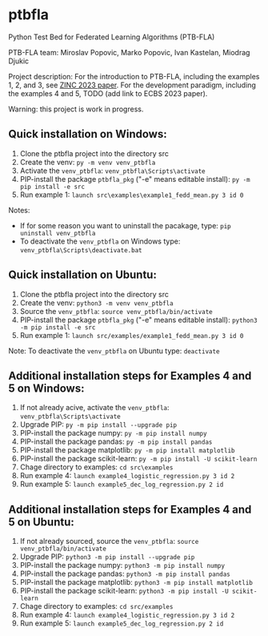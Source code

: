 
# ptbfla
Python Test Bed for Federated Learning Algorithms (PTB-FLA)

PTB-FLA team: Miroslav Popovic, Marko Popovic, Ivan Kastelan, Miodrag Djukic

Project description:
For the introduction to PTB-FLA, including the examples 1, 2, and 3, see [ZINC 2023 paper](http://arxiv.org/abs/2305.20027).
For the development paradigm, including the examples 4 and 5, TODO (add link to ECBS 2023 paper).

Warning: this project is work in progress.

## Quick installation on Windows:
1. Clone the ptbfla project into the directory src
2. Create the venv: `py -m venv venv_ptbfla`
3. Activate the `venv_ptbfla`: `venv_ptbfla\Scripts\activate`
4. PIP-install the package `ptbfla_pkg` ("-e" means editable install): `py -m pip install -e src`
5. Run example 1: `launch src\examples\example1_fedd_mean.py 3 id 0`

Notes:
- If for some reason you want to uninstall the pacakage, type: `pip uninstall venv_ptbfla`
- To deactivate the `venv_ptbfla` on Windows type: `venv_ptbfla\Scripts\deactivate.bat`

## Quick installation on Ubuntu:
1. Clone the ptbfla project into the directory src
2. Create the venv: `python3 -m venv venv_ptbfla`
3. Source the `venv_ptbfla`: `source venv_ptbfla/bin/activate`
4. PIP-install the package `ptbfla_pkg` ("-e" means editable install): `python3 -m pip install -e src`
5. Run example 1: `launch src/examples/example1_fedd_mean.py 3 id 0`

Note: To deactivate the `venv_ptbfla` on Ubuntu type: `deactivate`

## Additional installation steps for Examples 4 and 5 on Windows:
1. If not already acive, activate the `venv_ptbfla`: `venv_ptbfla\Scripts\activate`
2. Upgrade PIP: `py -m pip install --upgrade pip`
3. PIP-install the package numpy: `py -m pip install numpy`
4. PIP-install the package pandas: `py -m pip install pandas`
5. PIP-install the package matplotlib: `py -m pip install matplotlib`
6. PIP-install the package scikit-learn: `py -m pip install -U scikit-learn`
7. Chage directory to examples: `cd src\examples`
8. Run example 4: `launch example4_logistic_regression.py 3 id 2`
9. Run example 5: `launch example5_dec_log_regression.py 2 id`

## Additional installation steps for Examples 4 and 5 on Ubuntu:
1. If not already sourced, source the `venv_ptbfla`: `source venv_ptbfla/bin/activate`
2. Upgrade PIP: `python3 -m pip install --upgrade pip`
3. PIP-install the package numpy: `python3 -m pip install numpy`
4. PIP-install the package pandas: `python3 -m pip install pandas`
5. PIP-install the package matplotlib: `python3 -m pip install matplotlib`
6. PIP-install the package scikit-learn: `python3 -m pip install -U scikit-learn`
7. Chage directory to examples: `cd src/examples`
8. Run example 4: `launch example4_logistic_regression.py 3 id 2`
9. Run example 5: `launch example5_dec_log_regression.py 2 id`
